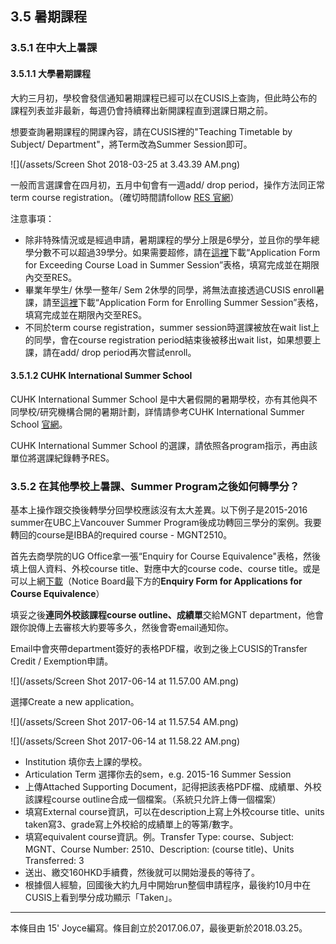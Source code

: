 ## 3.5 暑期課程

### 3.5.1 在中大上暑課

#### 3.5.1.1 大學暑期課程

大約三月初，學校會發信通知暑期課程已經可以在CUSIS上查詢，但此時公布的課程列表並非最新，每週仍會持續釋出新開課程直到選課日期之前。

想要查詢暑期課程的開課內容，請在CUSIS裡的"Teaching Timetable by Subject/ Department"，將Term改為Summer Session即可。

![](/assets/Screen Shot 2018-03-25 at 3.43.39 AM.png)

一般而言選課會在四月初，五月中旬會有一週add/ drop period，操作方法同正常term course registration。（確切時間請follow [RES 官網](http://www.res.cuhk.edu.hk/en-gb/undergraduate-students/announcements-notices-mass-mailing/901-summer-session-2017-18)）

注意事項：

* 除非特殊情況或是經過申請，暑期課程的學分上限是6學分，並且你的學年總學分數不可以超過39學分。如果需要超修，請在[這裡](http://www.res.cuhk.edu.hk/en-gb/applications/current-full-time-undergraduate-students/application-forms/university-summer-session)下載“Application Form for Exceeding Course Load in Summer Session”表格，填寫完成並在期限內交至RES。
* 畢業年學生/ 休學一整年/ Sem 2休學的同學，將無法直接透過CUSIS enroll暑課，請至[這裡](http://www.res.cuhk.edu.hk/en-gb/applications/current-full-time-undergraduate-students/application-forms/university-summer-session)下載“Application Form for Enrolling Summer Session”表格，填寫完成並在期限內交至RES。
* 不同於term course registration，summer session時選課被放在wait list上的同學，會在course registration period結束後被移出wait list，如果想要上課，請在add/ drop period再次嘗試enroll。

#### 3.5.1.2 CUHK International Summer School

CUHK International Summer School 是中大暑假開的暑期學校，亦有其他與不同學校/研究機構合開的暑期計劃，詳情請參考CUHK International Summer School [官網](http://www.summer.cuhk.edu.hk/)。

CUHK International Summer School 的選課，請依照各program指示，再由該單位將選課紀錄轉予RES。

### 3.5.2 在其他學校上暑課、Summer Program之後如何轉學分？

基本上操作跟交換後轉學分回學校應該沒有太大差異。以下例子是2015-2016 summer在UBC上Vancouver Summer Program後成功轉回三學分的案例。我要轉回的course是IBBA的required course - MGNT2510。

首先去商學院的UG Office拿一張“Enquiry for Course Equivalence"表格，然後填上個人資料、外校course title、對應中大的course code、course title。或是可以上網[下載](http://www.bschool.cuhk.edu.hk/index.php/programs/undergraduate/overview-undergraduate/11-programs/1738-notice-board-undergraduate-office)（Notice Board最下方的**Enquiry Form for Applications for Course Equivalence**）

填妥之後**連同外校該課程course outline、成績單**交給MGNT department，他會跟你說傳上去審核大約要等多久，然後會寄email通知你。

Email中會夾帶department簽好的表格PDF檔，收到之後上CUSIS的Transfer Credit / Exemption申請。

![](/assets/Screen Shot 2017-06-14 at 11.57.00 AM.png)

選擇Create a new application。

![](/assets/Screen Shot 2017-06-14 at 11.57.54 AM.png)

![](/assets/Screen Shot 2017-06-14 at 11.58.22 AM.png)

* Institution 填你去上課的學校。
* Articulation Term 選擇你去的sem，e.g. 2015-16 Summer Session
* 上傳Attached Supporting Document，記得把該表格PDF檔、成績單、外校該課程course outline合成一個檔案。（系統只允許上傳一個檔案）
* 填寫External course資訊，可以在description上寫上外校course title、units taken寫3、grade寫上外校給的成績單上的等第/數字。
* 填寫equivalent course資訊。例。Transfer Type: course、Subject: MGNT、Course Number: 2510、Description: \(course title\)、Units Transferred: 3
* 送出、繳交160HKD手續費，然後就可以開始漫長的等待了。
* 根據個人經驗，回國後大約九月中開始run整個申請程序，最後約10月中在CUSIS上看到學分成功顯示「Taken」。

---

本條目由 15' Joyce編寫。條目創立於2017.06.07，最後更新於2018.03.25。

